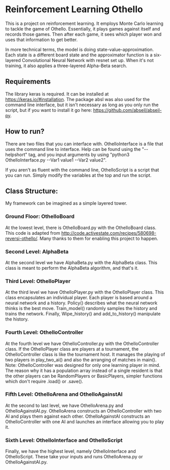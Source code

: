 # Reinforcement Learning Othello

This is a project on reinforcement learning. It employs Monte Carlo learning to tackle the game of Othello. Essentially, it plays games against itself and records those games. Then after each game, it sees which player won and uses that information to get better.

In more technical terms, the model is doing state-value-approximation. Each state is a different board state and the approximator function is a six-layered Convolutional Neural Network with resnet set up. When it's not training, it also applies a three-layered Alpha-Beta search. 

## Requirements

The library keras is required. It can be installed at https://keras.io/#installation. The package absl was also used for the command line interface, but it isn't necessary as long as you only run the script, but if you want to install it go here: https://github.com/abseil/abseil-py.

## How to run?

There are two files that you can interface with. OthelloInterface is a file that uses the command line to interface. Help can be found using the "--helpshort" tag, and you input arguments by using "python3 OthelloInterface.py --Var1 value1 --Var2 value2".

If you aren't as fluent with the command line, OthelloScript is a script that you can run. Simply modify the variables at the top and run the script.

## Class Structure:

My framework can be imagined as a simple layered tower. 

### Ground Floor: OthelloBoard

At the lowest level, there is OthelloBoard.py with the OthelloBoard class. This code is adapted from http://code.activestate.com/recipes/580698-reversi-othello/. Many thanks to them for enabling this project to happen. 

### Second Level: AlphaBeta

At the second level we have AlphaBeta.py with the AlphaBeta class. This class is meant to perform the AlphaBeta algorithm, and that's it.

### Third Level: OthelloPlayer

At the third level we have OthelloPlayer.py with the OthelloPlayer class. This class encapsulates an individual player. Each player is based around a neural network and a history. Policy() describes what the neural network thinks is the best move. Train_model() randomly samples the history and trains the network. Finally, Wipe_history() and add_to_history() manipulate the history.

### Fourth Level: OthelloController

At the fourth level we have OthelloController.py with the OthelloController class. If the OthelloPlayer class are players at a tournament, the OthelloController class is like the tournament host. It manages the playing of two players in play_two_ai() and also the arranging of matches in main(). Note: OthelloController was designed for only one learning player in mind. The reason why it has a population array instead of a single resident is that the other players can be RandomPlayers or BasicPlayers, simpler functions which don't require .load() or .save().

### Fifth Level: OthelloArena and OthelloAgainstAI

At the second to last level, we have OthelloArena.py and OthelloAgainstAI.py. OthelloArena constructs an OthelloController with two AI and plays them against each other. OthelloAgainstAI constructs an OthelloController with one AI and launches an interface allowing you to play it.

### Sixth Level: OthelloInterface and OthelloScript

Finally, we have the highest level, namely OthelloInterface and OthelloScript. These take your inputs and runs OthelloArena.py or OthelloAgainstAI.py. 
